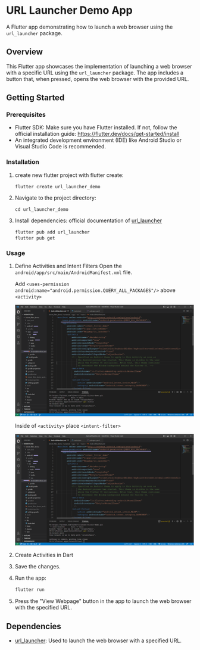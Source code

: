 # URL Launcher Demo App

A Flutter app demonstrating how to launch a web browser using the `url_launcher` package.

## Overview

This Flutter app showcases the implementation of launching a web browser with a specific URL using the `url_launcher` package. The app includes a button that, when pressed, opens the web browser with the provided URL.

## Getting Started

### Prerequisites

- Flutter SDK: Make sure you have Flutter installed. If not, follow the official installation guide: https://flutter.dev/docs/get-started/install
- An integrated development environment (IDE) like Android Studio or Visual Studio Code is recommended.

### Installation

1. create new flutter project with flutter create:
   ```
   flutter create url_launcher_demo
   ```

2. Navigate to the project directory:
   ```
   cd url_launcher_demo
   ```

3. Install dependencies:
   official documentation of [url_launcher](https://pub.dev/packages/url_launcher/install)
   ```
   flutter pub add url_launcher
   flutter pub get
   ```

### Usage

1. Define Activities and Intent Filters
   Open the `android/app/src/main/AndroidManifest.xml` file.

   Add `<uses-permission android:name="android.permission.QUERY_ALL_PACKAGES"/>` above `<activity>`
   
   ![uses-permission](screen_recorder/1.png)
      
   Inside of `<activity>` place `<intent-filter>`
      
   ![uses-permission](screen_recorder/1.png)
   
3. Create Activities in Dart
   
4. Save the changes.

5. Run the app:
   ```sh
   flutter run
   ```

6. Press the "View Webpage" button in the app to launch the web browser with the specified URL.

## Dependencies

- [url_launcher](https://pub.dev/packages/url_launcher): Used to launch the web browser with a specified URL.
